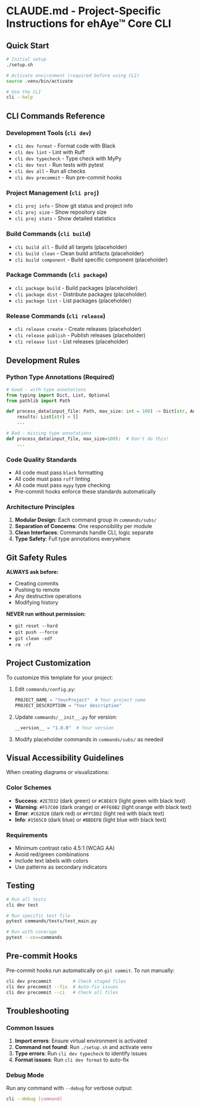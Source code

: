 # CLAUDE.md - Project-Specific Instructions for ehAye™ Core CLI

## Quick Start

```bash
# Initial setup
./setup.sh

# Activate environment (required before using CLI)
source .venv/bin/activate

# Use the CLI
cli --help
```

## CLI Commands Reference

### Development Tools (`cli dev`)
- `cli dev format` - Format code with Black
- `cli dev lint` - Lint with Ruff
- `cli dev typecheck` - Type check with MyPy
- `cli dev test` - Run tests with pytest
- `cli dev all` - Run all checks
- `cli dev precommit` - Run pre-commit hooks

### Project Management (`cli proj`)
- `cli proj info` - Show git status and project info
- `cli proj size` - Show repository size
- `cli proj stats` - Show detailed statistics

### Build Commands (`cli build`)
- `cli build all` - Build all targets (placeholder)
- `cli build clean` - Clean build artifacts (placeholder)
- `cli build component` - Build specific component (placeholder)

### Package Commands (`cli package`)
- `cli package build` - Build packages (placeholder)
- `cli package dist` - Distribute packages (placeholder)
- `cli package list` - List packages (placeholder)

### Release Commands (`cli release`)
- `cli release create` - Create releases (placeholder)
- `cli release publish` - Publish releases (placeholder)
- `cli release list` - List releases (placeholder)

## Development Rules

### Python Type Annotations (Required)
```python
# Good - with type annotations
from typing import Dict, List, Optional
from pathlib import Path

def process_data(input_file: Path, max_size: int = 100) -> Dict[str, Any]:
    results: List[str] = []
    ...

# Bad - missing type annotations
def process_data(input_file, max_size=100):  # Don't do this!
    ...
```

### Code Quality Standards
- All code must pass `black` formatting
- All code must pass `ruff` linting
- All code must pass `mypy` type checking
- Pre-commit hooks enforce these standards automatically

### Architecture Principles

1. **Modular Design**: Each command group in `commands/subs/`
2. **Separation of Concerns**: One responsibility per module
3. **Clean Interfaces**: Commands handle CLI, logic separate
4. **Type Safety**: Full type annotations everywhere

## Git Safety Rules

**ALWAYS ask before:**
- Creating commits
- Pushing to remote
- Any destructive operations
- Modifying history

**NEVER run without permission:**
- `git reset --hard`
- `git push --force`
- `git clean -xdf`
- `rm -rf`

## Project Customization

To customize this template for your project:

1. Edit `commands/config.py`:
   ```python
   PROJECT_NAME = "YourProject"  # Your project name
   PROJECT_DESCRIPTION = "Your description"
   ```

2. Update `commands/__init__.py` for version:
   ```python
   __version__ = "1.0.0"  # Your version
   ```

3. Modify placeholder commands in `commands/subs/` as needed

## Visual Accessibility Guidelines

When creating diagrams or visualizations:

### Color Schemes
- **Success**: `#2E7D32` (dark green) or `#C8E6C9` (light green with black text)
- **Warning**: `#F57C00` (dark orange) or `#FFE0B2` (light orange with black text)
- **Error**: `#C62828` (dark red) or `#FFCDD2` (light red with black text)
- **Info**: `#1565C0` (dark blue) or `#BBDEFB` (light blue with black text)

### Requirements
- Minimum contrast ratio 4.5:1 (WCAG AA)
- Avoid red/green combinations
- Include text labels with colors
- Use patterns as secondary indicators

## Testing

```bash
# Run all tests
cli dev test

# Run specific test file
pytest commands/tests/test_main.py

# Run with coverage
pytest --cov=commands
```

## Pre-commit Hooks

Pre-commit hooks run automatically on `git commit`. To run manually:

```bash
cli dev precommit        # Check staged files
cli dev precommit --fix  # Auto-fix issues
cli dev precommit --ci   # Check all files
```

## Troubleshooting

### Common Issues

1. **Import errors**: Ensure virtual environment is activated
2. **Command not found**: Run `./setup.sh` and activate venv
3. **Type errors**: Run `cli dev typecheck` to identify issues
4. **Format issues**: Run `cli dev format` to auto-fix

### Debug Mode

Run any command with `--debug` for verbose output:
```bash
cli --debug [command]
```